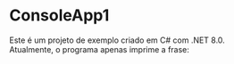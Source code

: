 # ConsoleApp1

Este é um projeto de exemplo criado em C# com .NET 8.0.  
Atualmente, o programa apenas imprime a frase:

